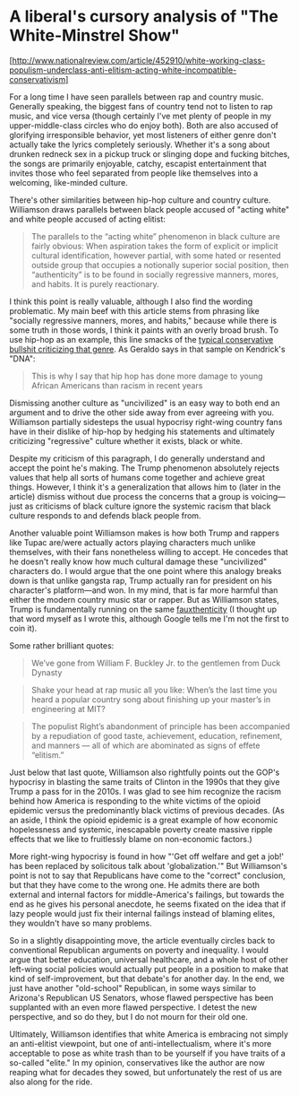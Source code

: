 # A liberal's cursory analysis of "The White-Minstrel Show"

[http://www.nationalreview.com/article/452910/white-working-class-populism-underclass-anti-elitism-acting-white-incompatible-conservativism]

For a long time I have seen parallels between rap and country music. Generally speaking, the biggest fans of country tend not to listen to rap music, and vice versa (though certainly I've met plenty of people in my upper-middle-class circles who do enjoy both). Both are also accused of glorifying irresponsible behavior, yet most listeners of either genre don't actually take the lyrics completely seriously. Whether it's a song about drunken redneck sex in a pickup truck or slinging dope and fucking bitches, the songs are primarily enjoyable, catchy, escapist entertainment that invites those who feel separated from people like themselves into a welcoming, like-minded culture.

There's other similarities between hip-hop culture and country culture. Williamson draws parallels between black people accused of "acting white" and white people accused of acting elitist:

> The parallels to the “acting white” phenomenon in black culture are fairly obvious: When aspiration takes the form of explicit or implicit cultural identification, however partial, with some hated or resented outside group that occupies a notionally superior social position, then “authenticity” is to be found in socially regressive manners, mores, and habits. It is purely reactionary.

I think this point is really valuable, although I also find the wording problematic. My main beef with this article stems from phrasing like "socially regressive manners, mores, and habits," because while there is some truth in those words, I think it paints with an overly broad brush. To use hip-hop as an example, this line smacks of the [typical conservative bullshit criticizing that genre](https://genius.com/11665443). As Geraldo says in that sample on Kendrick's "DNA":

> This is why I say that hip hop has done more damage to young African Americans than racism in recent years 

Dismissing another culture as "uncivilized" is an easy way to both end an argument and to drive the other side away from ever agreeing with you. Williamson partially sidesteps the usual hypocrisy right-wing country fans have in their dislike of hip-hop by hedging his statements and ultimately criticizing "regressive" culture whether it exists, black or white.

Despite my criticism of this paragraph, I do generally understand and accept the point he's making. The Trump phenomenon absolutely rejects values that help all sorts of humans come together and achieve great things. However, I think it's a generalization that allows him to (later in the article) dismiss without due process the concerns that a group is voicing—just as criticisms of black culture ignore the systemic racism that black culture responds to and defends black people from. 

Another valuable point Williamson makes is how both Trump and rappers like Tupac are/were actually actors playing characters much unlike themselves, with their fans nonetheless willing to accept. He concedes that he doesn't really know how much cultural damage these "uncivilized" characters do. I would argue that the one point where this analogy breaks down is that unlike gangsta rap, Trump actually ran for president on his character's platform—and won. In my mind, that is far more harmful than either the modern country music star or rapper. But as Williamson states, Trump is fundamentally running on the same [fauxthenticity](https://www.urbandictionary.com/define.php?term=fauxthenticity) (I thought up that word myself as I wrote this, although Google tells me I'm not the first to coin it). 

Some rather brilliant quotes: 

> We’ve gone from William F. Buckley Jr. to the gentlemen from Duck Dynasty

> Shake your head at rap music all you like: When’s the last time you heard a popular country song about finishing up your master’s in engineering at MIT? 

> The populist Right’s abandonment of principle has been accompanied by a repudiation of good taste, achievement, education, refinement, and manners — all of which are abominated as signs of effete “elitism.”

Just below that last quote, Williamson also rightfully points out the GOP's hypocrisy in blasting the same traits of Clinton in the 1990s that they give Trump a pass for in the 2010s. I was glad to see him recognize the racism behind how America is responding to the white victims of the opioid epidemic versus the predominantly black victims of previous decades. (As an aside, I think the opioid epidemic is a great example of how economic hopelessness and systemic, inescapable poverty create massive ripple effects that we like to fruitlessly blame on non-economic factors.)

More right-wing hypocrisy is found in how "'Get off welfare and get a job!' has been replaced by solicitous talk about 'globalization.'" But Williamson's point is not to say that Republicans have come to the "correct" conclusion, but that they have come to the wrong one. He admits there are both external and internal factors for middle-America's failings, but towards the end as he gives his personal anecdote, he seems fixated on the idea that if lazy people would just fix their internal failings instead of blaming elites, they wouldn't have so many problems.

So in a slightly disappointing move, the article eventually circles back to conventional Republican arguments on poverty and inequality. I would argue that better education, universal healthcare, and a whole host of other left-wing social policies would actually put people in a position to make that kind of self-improvement, but that debate's for another day. In the end, we just have another "old-school" Republican, in some ways similar to Arizona's Republican US Senators, whose flawed perspective has been supplanted with an even more flawed perspective. I detest the new perspective, and so do they, but I do not mourn for their old one.

Ultimately, Williamson identifies that white America is embracing not simply an anti-elitist viewpoint, but one of anti-intellectualism, where it's more acceptable to pose as white trash than to be yourself if you have traits of a so-called "elite." In my opinion, conservatives like the author are now reaping what for decades they sowed, but unfortunately the rest of us are also along for the ride.